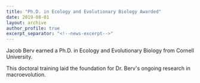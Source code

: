 ```yaml
---
title: "Ph.D. in Ecology and Evolutionary Biology Awarded"
date: 2019-08-01
layout: archive
author_profile: true
excerpt_separator: "<!--news-excerpt-->"
---
```

Jacob Berv earned a Ph.D. in Ecology and Evolutionary Biology from Cornell University.

<!--news-excerpt-->
This doctoral training laid the foundation for Dr. Berv's ongoing research in macroevolution.
